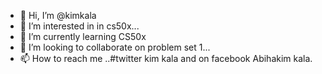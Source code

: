 - 👋 Hi, I’m @kimkala
- 👀 I’m interested in in cs50x...
- 🌱 I’m currently learning CS50x
- 💞️ I’m looking to collaborate on problem set 1...
- 📫 How to reach me ..#twitter kim kala and on facebook Abihakim kala.

<!---
kimkala/kimkala is a ✨ special ✨ repository because its `README.md` (this file) appears on your GitHub profile.
You can click the Preview link to take a look at your changes.
--->
